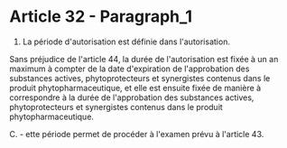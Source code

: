# Article 32 - Paragraph_1

1. La période d'autorisation est définie dans l'autorisation.

Sans préjudice de l'article 44, la durée de l'autorisation est fixée à un an maximum à compter de la date d'expiration de l'approbation des substances actives, phytoprotecteurs et synergistes contenus dans le produit phytopharmaceutique, et elle est ensuite fixée de manière à correspondre à la durée de l'approbation des substances actives, phytoprotecteurs et synergistes contenus dans le produit phytopharmaceutique.

C. - ette période permet de procéder à l'examen prévu à l'article 43.
